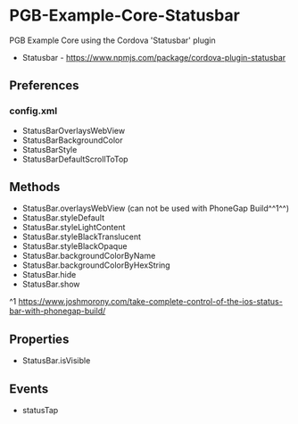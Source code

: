 # PGB-Example-Core-Statusbar

PGB Example Core using the Cordova 'Statusbar' plugin

* Statusbar - https://www.npmjs.com/package/cordova-plugin-statusbar

## Preferences

### config.xml

* StatusBarOverlaysWebView
* StatusBarBackgroundColor
* StatusBarStyle
* StatusBarDefaultScrollToTop

## Methods

* StatusBar.overlaysWebView (can not be used with PhoneGap Build^^1^^)
* StatusBar.styleDefault
* StatusBar.styleLightContent
* StatusBar.styleBlackTranslucent
* StatusBar.styleBlackOpaque
* StatusBar.backgroundColorByName
* StatusBar.backgroundColorByHexString
* StatusBar.hide
* StatusBar.show

^1 https://www.joshmorony.com/take-complete-control-of-the-ios-status-bar-with-phonegap-build/

## Properties

* StatusBar.isVisible

## Events

* statusTap






